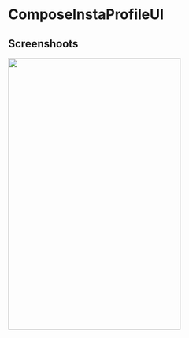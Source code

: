 # ComposeInstaProfileUI
## Screenshoots
<img src="https://github.com/mustafaunlu0/ComposeInstaProfileUI/blob/master/insta.gif" width="350" height="550"/> 
